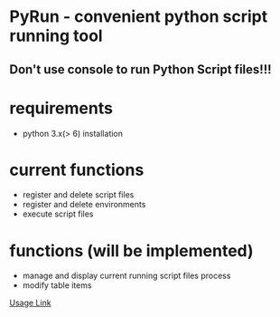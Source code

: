 PyRun - convenient python script running tool
===============================================
Don't use console to run Python Script files!!!
----------------------------------------------
# requirements
- python 3.x(> 6) installation

# current functions
- register and delete script files
- register and delete environments
- execute script files

# functions (will be implemented)
- manage and display current running script files process
- modify table items

[Usage Link](https://madplayer.github.io/application/PyRun-Beta2/)
